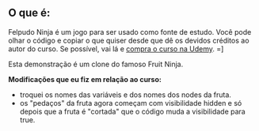 ## O que é:

Felpudo Ninja é um jogo para ser usado como fonte de estudo. Você pode olhar o código e copiar o que quiser desde que dê os devidos créditos ao autor do curso.
Se possível, vai lá e [compra o curso na Udemy](https://www.udemy.com/criacao-de-jogos-para-android-curso-completo). =]

Esta demonstração é um clone do famoso Fruit Ninja.

**Modificações que eu fiz em relação ao curso:**
- troquei os nomes das variáveis e dos nomes dos nodes da fruta.
- os "pedaços" da fruta agora começam com visibilidade hidden e só depois que a fruta é "cortada" que o código muda a visibilidade para true.